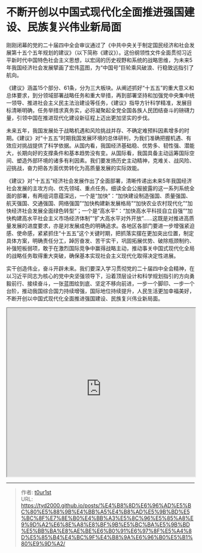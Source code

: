 # 不断开创以中国式现代化全面推进强国建设、民族复兴伟业新局面


刚刚闭幕的党的二十届四中全会审议通过了《中共中央关于制定国民经济和社会发展第十五个五年规划的建议》（以下简称《建议》）。这份纲领性文件全面贯彻习近平新时代中国特色社会主义思想，以宏阔的历史视野和系统的战略思维，为未来5年我国经济社会发展擘画了宏伟蓝图，为“中国号”巨轮乘风破浪、行稳致远指引了航向。

《建议》涵盖15个部分、61条，分为三大板块。从阐述抓好“十五五”的重大意义和总体要求，到分领域部署战略任务和重大举措，再到部署坚持和加强党中央集中统一领导、推进社会主义民主法治建设等任务，《建议》指导方针科学精准，发展目标清晰明确，任务举措求真务实，必将凝聚起全党全国各族人民团结奋斗的磅礴力量，引领中国在推进现代化建设新征程上迈出更加坚实的步伐。

未来五年，我国发展处于战略机遇和风险挑战并存、不确定难预料因素增多的时期。《建议》对“十五五”时期我国发展环境的总体研判，为我们准确把握机遇、有效应对挑战提供了科学依据。从国内看，我国经济基础稳、优势多、韧性强、潜能大，长期向好的支撑条件和基本趋势没有变。从国际看，我国具备主动运筹国际空间、塑造外部环境的诸多有利因素。我们要发扬历史主动精神，克难关、战风险、迎挑战，奋力把各方面优势转化为高质量发展的实际效能。

《建议》对“十五五”经济社会发展作出了全面部署，清晰传递出未来5年我国经济社会发展的主攻方向、优先领域、重点任务。细读全会公报披露的这一系列系统全面的部署，有两组词意蕴深远，一个是“加快”：“加快建设制造强国、质量强国、航天强国、交通强国、网络强国”“加快构建新发展格局”“加快农业农村现代化”“加快经济社会发展全面绿色转型”；一个是“高水平”：“加快高水平科技自立自强”“加快构建高水平社会主义市场经济体制”“扩大高水平对外开放”……这既是对推进高质量发展的进度要求，亦是对发展成色的明确追求。各地区各部门要进一步增强紧迫感、使命感，紧紧抓住“十五五”这个关键时期，把抓落实摆在更加突出位置，制定具体方案，明确责任分工，踔厉奋发、苦干实干，巩固拓展优势、破除瓶颈制约、补强短板弱项，敢于在激烈国际竞争中赢得战略主动，推动事关中国式现代化全局的战略任务取得重大突破，确保基本实现社会主义现代化取得决定性进展。

实干创造伟业，奋斗开辟未来。我们要深入学习贯彻党的二十届四中全会精神，在以习近平同志为核心的党中央坚强领导下，沿着顶层设计和科学规划指引的方向勇毅前行、接续奋斗，一张蓝图绘到底、坚定不移向前进，一步一个脚印、一步一个台阶，推动我国综合国力持续增强，国际地位持续提升，人民生活更加幸福美好，不断开创以中国式现代化全面推进强国建设、民族复兴伟业新局面。

<iframe
    width="100%"
    height="450"
    src="https://content-static.cctvnews.cctv.com/snow-book/index.html?item_id=18248781371052486525"
></iframe>

---

> 作者: [t0ur1st](https://github.com/tyd2000)  
> URL: https://tyd2000.github.io/posts/%E4%B8%8D%E6%96%AD%E5%BC%80%E5%88%9B%E4%BB%A5%E4%B8%AD%E5%9B%BD%E5%BC%8F%E7%8E%B0%E4%BB%A3%E5%8C%96%E5%85%A8%E9%9D%A2%E6%8E%A8%E8%BF%9B%E5%BC%BA%E5%9B%BD%E5%BB%BA%E8%AE%BE%E6%B0%91%E6%97%8F%E5%A4%8D%E5%85%B4%E4%BC%9F%E4%B8%9A%E6%96%B0%E5%B1%80%E9%9D%A2/  

